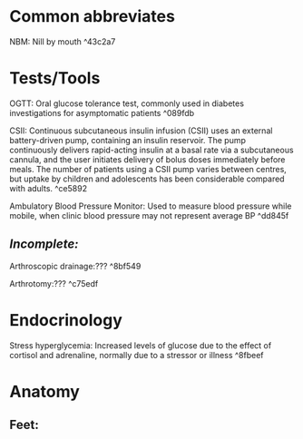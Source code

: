 ```toc
```
# Common abbreviates
NBM: Nill by mouth ^43c2a7

# Tests/Tools
OGTT: Oral glucose tolerance test, commonly used in diabetes investigations for asymptomatic patients ^089fdb

CSII: Continuous subcutaneous insulin infusion (CSII) uses an external battery-driven pump, containing an insulin reservoir. The pump continuously delivers rapid-acting insulin at a basal rate via a subcutaneous cannula, and the user initiates delivery of bolus doses immediately before meals. The number of patients using a CSII pump varies between centres, but uptake by children and adolescents has been considerable compared with adults. ^ce5892

Ambulatory Blood Pressure Monitor: Used to measure blood pressure while mobile, when clinic blood pressure may not represent average BP ^dd845f

## *Incomplete:*
Arthroscopic drainage:??? ^8bf549

Arthrotomy:??? ^c75edf

# Endocrinology
Stress hyperglycemia: Increased levels of glucose due to the effect of cortisol and adrenaline, normally due to a stressor or illness ^8fbeef


# Anatomy
## Feet:
